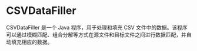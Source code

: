 # CSVDataFiller
CSVDataFiller 是一个 Java 程序，用于处理和填充 CSV 文件中的数据。该程序可以通过模糊匹配、组合分解等方式在源文件和目标文件之间进行数据匹配，并自动填充相应的数据。
